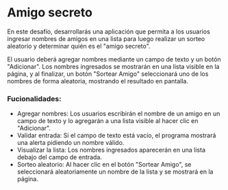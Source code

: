 # Amigo secreto
En este desafío, desarrollarás una aplicación que permita a los usuarios ingresar nombres de amigos en una lista para luego realizar un sorteo aleatorio y determinar quién es el "amigo secreto".

El usuario deberá agregar nombres mediante un campo de texto y un botón "Adicionar". Los nombres ingresados se mostrarán en una lista visible en la página, y al finalizar, un botón "Sortear Amigo" seleccionará uno de los nombres de forma aleatoria, mostrando el resultado en pantalla.
### Fucionalidades:
+ Agregar nombres: Los usuarios escribirán el nombre de un amigo en un campo de texto y lo agregarán a una lista visible al hacer clic en "Adicionar".
+ Validar entrada: Si el campo de texto está vacío, el programa mostrará una alerta pidiendo un nombre válido.
+ Visualizar la lista: Los nombres ingresados aparecerán en una lista debajo del campo de entrada.
+ Sorteo aleatorio: Al hacer clic en el botón "Sortear Amigo", se seleccionará aleatoriamente un nombre de la lista y se mostrará en la página.
